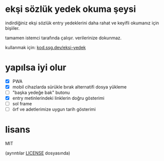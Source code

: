 # ekşi sözlük yedek okuma şeysi

indirdiğiniz ekşi sözlük entry yedeklerini daha rahat ve keyifli okumanız için bişiiler.

tamamen istemci tarafında çalışır. verilerinize dokunmaz.

kullanmak için: [kod.ssg.dev/eksi-yedek](https://kod.ssg.dev/eksi-yedek)

# yapılsa iyi olur

- [X] PWA
- [X] mobil cihazlarda sürükle bırak alternatifi dosya yükleme
- [ ] "başka yedeğe bak" butonu
- [X] entry metinlerindeki linklerin doğru gösterimi
- [ ] sol frame
- [ ] örf ve adetlerimize uygun tarih gösterimi 

# lisans

MIT 

(ayrıntılar [LICENSE](LICENSE) dosyasında)

